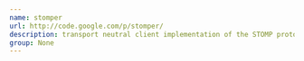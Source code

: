 ```yaml
---
name: stomper
url: http://code.google.com/p/stomper/
description: transport neutral client implementation of the STOMP protocol. URL : http://code.google.com/p/stomper/ Groups : None
group: None
---
```

